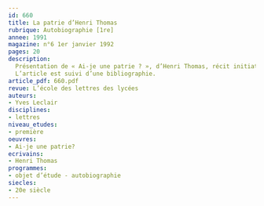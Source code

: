```yaml
---
id: 660
title: La patrie d’Henri Thomas 
rubrique: Autobiographie [1re]
annee: 1991
magazine: n°6 1er janvier 1992
pages: 20
description: 
  Présentation de « Ai-je une patrie ? », d’Henri Thomas, récit initiatique et autobiographique où le poète s’interroge sur ce qu’est sa véritable patrie, son espace intérieur…
  L’article est suivi d’une bibliographie.
article_pdf: 660.pdf
revue: L’école des lettres des lycées
auteurs:
- Yves Leclair
disciplines:
- lettres
niveau_etudes:
- première
oeuvres:
- Ai-je une patrie?
ecrivains:
- Henri Thomas
programmes:
- objet d’étude - autobiographie
siecles:
- 20e siècle
---
```

